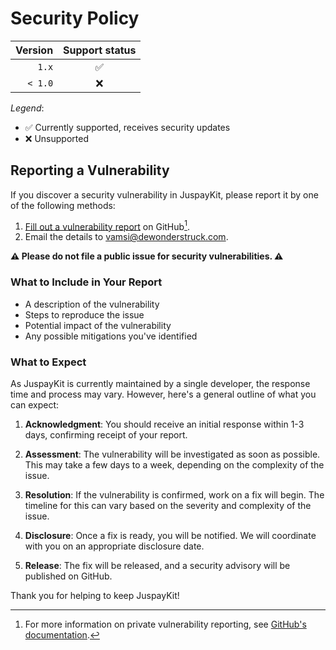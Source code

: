 # Security Policy

| Version | Support status |
|--------:|:--------------:|
| `1.x`   | ✅             |
| `< 1.0` | ❌             |

_Legend_:
  - ✅ Currently supported, receives security updates
  - ❌ Unsupported

## Reporting a Vulnerability

If you discover a security vulnerability in JuspayKit, please report it by one of the following methods:

1. [Fill out a vulnerability report](https://github.com/vamsii777/juspay-kit/security/advisories/new) on GitHub[^1].
2. Email the details to [vamsi@dewonderstruck.com](mailto:vamsi@dewonderstruck.com).

[^1]: For more information on private vulnerability reporting, see [GitHub's documentation](https://docs.github.com/en/code-security/security-advisories/guidance-on-reporting-and-writing-information-about-vulnerabilities/privately-reporting-a-security-vulnerability).

**⚠️ Please do not file a public issue for security vulnerabilities. ⚠️**

### What to Include in Your Report

- A description of the vulnerability
- Steps to reproduce the issue
- Potential impact of the vulnerability
- Any possible mitigations you've identified

### What to Expect

As JuspayKit is currently maintained by a single developer, the response time and process may vary. However, here's a general outline of what you can expect:

1. **Acknowledgment**: You should receive an initial response within 1-3 days, confirming receipt of your report.

2. **Assessment**: The vulnerability will be investigated as soon as possible. This may take a few days to a week, depending on the complexity of the issue.

3. **Resolution**: If the vulnerability is confirmed, work on a fix will begin. The timeline for this can vary based on the severity and complexity of the issue.

4. **Disclosure**: Once a fix is ready, you will be notified. We will coordinate with you on an appropriate disclosure date.

5. **Release**: The fix will be released, and a security advisory will be published on GitHub.

Thank you for helping to keep JuspayKit!